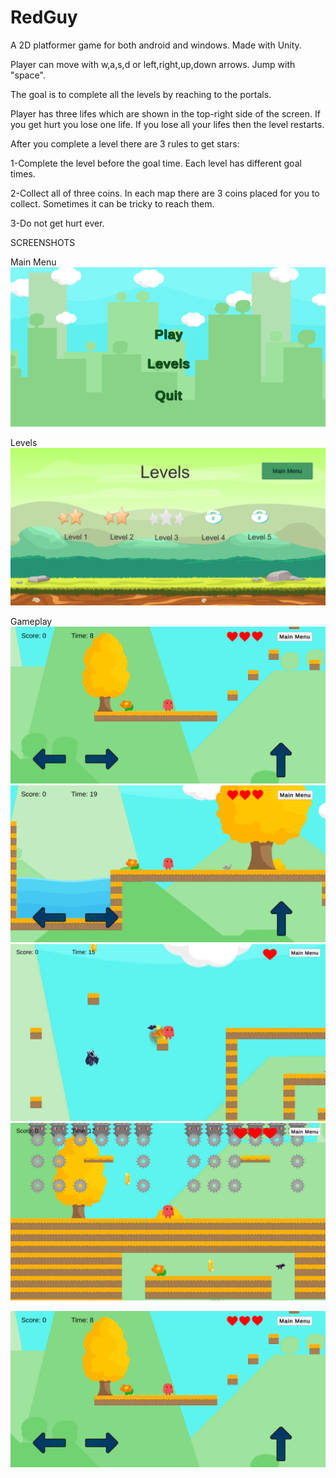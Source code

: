 # RedGuy
A 2D platformer game for both android and windows. Made with Unity.

Player can move with w,a,s,d or left,right,up,down arrows. Jump with "space".

The goal is to complete all the levels by reaching to the portals.

Player has three lifes which are shown in the top-right side of the screen. If you get hurt you lose one life. If you lose all your lifes then the level restarts.

After you complete a level there are 3 rules to get stars:

1-Complete the level before the goal time. Each level has different goal times.

2-Collect all of three coins. In each map there are 3 coins placed for you to collect. Sometimes it can be tricky to reach them.

3-Do not get hurt ever.




SCREENSHOTS

Main Menu
![Main Menu](https://github.com/fatihguner41/RedGuy/blob/main/Screenshots/menu.PNG)

Levels
![Levels Menu](https://github.com/fatihguner41/RedGuy/blob/main/Screenshots/levels.PNG)

Gameplay
![Gameplay](https://github.com/fatihguner41/RedGuy/blob/main/Screenshots/1.PNG)
![Gameplay](https://github.com/fatihguner41/RedGuy/blob/main/Screenshots/2.PNG)
![Gameplay](https://github.com/fatihguner41/RedGuy/blob/main/Screenshots/3.PNG)
![Gameplay](https://github.com/fatihguner41/RedGuy/blob/main/Screenshots/4.PNG)

[![Video Açıklaması](https://github.com/fatihguner41/RedGuy/blob/main/Screenshots/1.PNG)](https://github.com/fatihguner41/RedGuy/blob/main/Gameplay%20Video.mp4)


